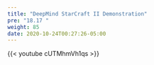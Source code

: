 ```yaml
---
title: "DeepMind StarCraft II Demonstration"
pre: "18.17 "
weight: 85
date: 2020-10-24T00:27:26-05:00
---
```


{{< youtube cUTMhmVh1qs >}}


